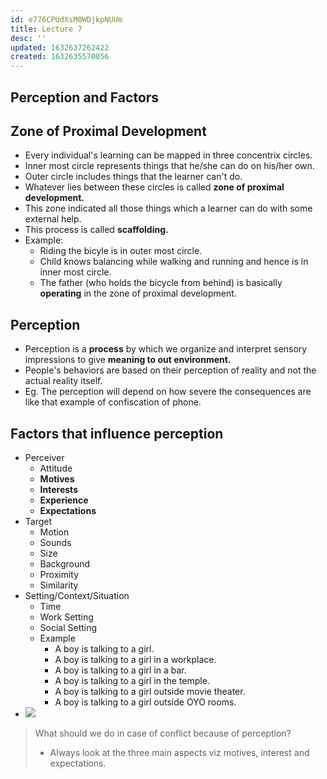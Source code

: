 ```yaml
---
id: e776CPUdXsM0WDjkpNUUm
title: Lecture 7
desc: ''
updated: 1632637262422
created: 1632635570056
---
```

## Perception and Factors

## Zone of Proximal Development

- Every individual's learning can be mapped in three concentrix circles.
- Inner most circle represents things that he/she can do on his/her own.
- Outer circle includes things that the learner can't do.
- Whatever lies between these circles is called **zone of proximal development.**
- This zone indicated all those things which a learner can do with some external help.
- This process is called **scaffolding.**
- Example:
  - Riding the bicyle is in outer most circle.
  - Child knows balancing while walking and running and hence is in inner most circle.
  - The father (who holds the bicycle from behind) is basically **operating** in the zone of proximal development.

## Perception

- Perception is a **process** by which we organize and interpret sensory impressions to give **meaning to out environment.**
- People's behaviors are based on their perception of reality and not the actual reality itself.
- Eg. The perception will depend on how severe the consequences are like that example of confiscation of phone.

## Factors that influence perception

- Perceiver
  - Attitude
  - **Motives**
  - **Interests**
  - **Experience**
  - **Expectations**
- Target
  - Motion
  - Sounds
  - Size
  - Background
  - Proximity
  - Similarity
- Setting/Context/Situation
  - Time
  - Work Setting
  - Social Setting
  - Example
    - A boy is talking to a girl.
    - A boy is talking to a girl in a workplace.
    - A boy is talking to a girl in a bar.
    - A boy is talking to a girl in the temple.
    - A boy is talking to a girl outside movie theater.
    - A boy is talking to a girl outside OYO rooms.
- ![](/assets/images/2021-09-26-11-50-53.png)

> What should we do in case of conflict because of perception?
>
> - Always look at the three main aspects viz motives, interest and expectations.

